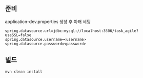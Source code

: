 ## 준비
application-dev.properties 생성 후 아래 세팅
```properties
spring.datasource.url=jdbc:mysql://localhost:3306/task_agile?useSSL=false
spring.datasource.username=<username>
spring.datasource.password=<password>
```
## 빌드
`mvn clean install`
